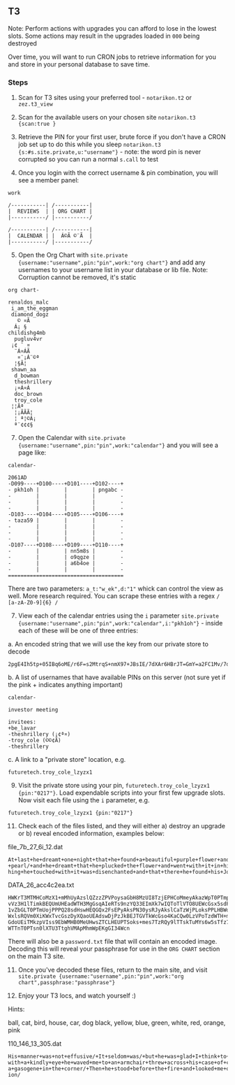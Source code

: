 ## T3

Note: Perform actions with upgrades you can afford to lose in the lowest slots. Some actions may result in the upgrades loaded in `000` being destroyed

Over time, you will want to run CRON jobs to retrieve information for you and store in your personal database to save time.

### Steps

1. Scan for T3 sites using your preferred tool - `notarikon.t2` or `zez.t3_view`

2. Scan for the available users on your chosen site `notarikon.t3 {scan:true }`

3. Retrieve the PIN for your first user, brute force if you don't have a CRON job set up to do this while you sleep `notarikon.t3 {s:#s.site.private,u:"username"}` - note: the word pin is never corrupted so you can run a normal `s.call` to test

4. Once you login with the correct username & pin combination, you will see a member panel:

```
work

/-----------| /-----------| 
|  REVIEWS  | | ORG CHART |
|-----------/ |-----------/

/-----------| /-----------| 
|  CALENDAR | |  Á©Ã ©¨Ã  |
|-----------/ |-----------/
```

5. Open the Org Chart with `site.private {username:"username",pin:"pin",work:"org chart"}` and add any usernames to your username list in your database or lib file. Note: Corruption cannot be removed, it's static

```
org chart- 

renaldos_malc
 i_am_the_eggman
 diamond_dogz
   © ¤Ã 
  Á¡ §
childishg4mb
  pugluv4vr
 ¡¢ ¨ ¤
  ¨Á¤ÁÃ
   ¤¨¡Á¨©ª
  ¦§Ã¦
 shawn_aa
  d_bowman
  theshrillery
  ¡¤Á¤Á
  doc_brown
  troy_cole
 ¦¦Ãª
  ¦¡ÃÃÃ¦
  ¦ ª¦©Á¡
  ª¨¢¢¢§
```

7. Open the Calendar with `site.private {username:"username",pin:"pin",work:"calendar"}` and you will see a page like:

```
calendar- 

2061AD
-D099----+D100----+D101----+D102----+
- pkh1oh |        |        | pngabc -
-        |        |        |        -
-        |        |        |        -
-        |        |        |        -
-D103----+D104----+D105----+D106----+
- taza59 |        |        |        -
-        |        |        |        -
-        |        |        |        -
-        |        |        |        -
-D107----+D108----+D109----+D110----+
-        |        | nn5m8s |        -
-        |        | o9qgze |        -
-        |        | a6b4oe |        -
-        |        |        |        -
=====================================
```

There are two parameters: `a_t:"w_ek",d:"1"` whick can control the view as well. More research required. You can scrape these entries with a regex `/ [a-zA-Z0-9]{6} /` 

7. View each of the calendar entries using the `i` parameter `site.private {username:"username",pin:"pin",work:"calendar",i:"pkh1oh"}` - inside each of these will be one of three entries:

a. An encoded string that we will use the key from our private store to decode

```
2pgE4Ih5tp+05IBq6oME/r6F=s2MtrqS+nmX97+JBsIE/7dXAr6HBrJT=GmY=a2FC1Mv/7da/82J+8xenKm7vamE1auJ8aVFBKqW9lNE1WZE9pyb/7VQ8a2J8b+FB7BM=Klv9q9P9rmo+rqF8a+W+7qP9lNE1WZE9pyR/Kqd8aZDBaqQ/a6W9lNE1WZE9pyY/r6W+6hNAZhJ=KhJBrFJAKlv
```

b. A list of usernames that have available PINs on this server (not sure yet if the pink + indicates anything important)

```
calendar- 

investor meeting

invitees:
+be_lavar
-theshrillery (¡¢ª¤)
-troy_cole (©©¢Ã)
-theshrillery
```

c. A link to a "private store" location, e.g.

```
futuretech.troy_cole_lzyzx1
```

9. Visit the private store using your pin, `futuretech.troy_cole_lzyzx1 {pin:"0217"}`. Load expendable scripts into your first few upgrade slots. Now visit each file using the `i` parameter, e.g.

```
futuretech.troy_cole_lzyzx1 {pin:"0217"}
```

11. Check each of the files listed, and they will either a) destroy an upgrade or b) reveal encoded information, examples below:

file_7b_27_6i_12.dat

```
At+last+he+dreamt+one+night+that+he+found+a+beautiful+purple+flower+and+that+in+the+middle+of+it+lay+a+costly
+pearl/+and+he+dreamt+that+he+plucked+the+flower+and+went+with+it+in+his+hand+into+the+castle+and+that+everyt
hing+he+touched+with+it+was+disenchanted+and+that+there+he+found+his+Jorinda+again/
```

DATA_26_acc4c2ea.txt

```
HWKrT3MTMHCoMzX1+mMhUyAzslQZzzZPVPoysaGbH8MzUI8TzjEPHCoMmeyAkazWpT0PTmpw0MTPWDuKTFs3vsSGa3AWnmUoUE2Usr0EeGV3T
vVz3H1lTimkBEQUmUHEadWTH3MgGsqAIeRTs9nzYQ33EImXk7wIQToTlVTO8UEWcGsx5sdPMH0PTmdkAQdWaH6lnUs60yMmbyDjPTLHFoQRJH
1vZbGLT0PTmUojPPPQ28sdHswHEQGQx2FsEPyAksPN30ysRJyAkslCaTzWjPLoksPPLHBWdPswHEbKVnT3IUsp4sTTLHFpbWmy9lsiJWDnPim
WxlsRQVm0XiKWxTvcGszDyXQaoUEAdswDjPzJkBEJTGVTkWcGso4KaCQw0LzVPoTzdWTH+msuZk9rMca30pVbQ10ENPTs8vZTmessTzxskyPX
GdoUEiTMkzpVIss9EbWMHB0MeUHwsZTCLHEUPTSoks+mes7TzRQy9lTTskTuMYs6w5sTfz7vZTm49rVdYVTwWlGZ2EIcFs49NdNLHCvzVPoT3
WTTnT0PTsn0lXTU3TtghVMApMhmWpEKgGI34Wcn
```

There will also be a `password.txt` file that will contain an encoded image. Decoding this will reveal your passphrase for use in the `ORG CHART` section on the main T3 site.

11. Once you've decoded these files, return to the main site, and visit `site.private {username:"username",pin:"pin",work:"org chart",passphrase:"passphrase"}`

12. Enjoy your T3 locs, and watch yourself :)


Hints:

ball, cat, bird, house, car, dog
black, yellow, blue, green, white, red, orange, pink


110_146_13<corrupt char>_305.dat
```
His+manner+was+not+effusive/+It+seldom+was/+but+he+was+glad+I+think+to+see+me/+With+hardly+a+word+spoken+but+
with+a+kindly+eye+he+waved+me+to+an+armchair+threw+across+his+case+of+cigars+and+indicated+a+spirit+case+and+
a+gasogene+in+the+corner/+Then+he+stood+before+the+fire+and+looked+me+over+in+his+singular+introspective+fash
ion/
```

